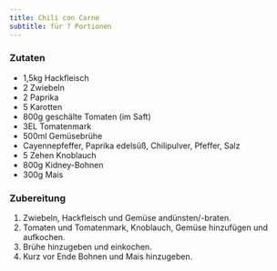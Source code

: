 ```yaml
---
title: Chili con Carne
subtitle: für ? Portionen
---
```


### Zutaten
* 1,5kg Hackfleisch
* 2 Zwiebeln
* 2 Paprika
* 5 Karotten
* 800g geschälte Tomaten (im Saft)
* 3EL Tomatenmark
* 500ml Gemüsebrühe
* Cayennepfeffer, Paprika edelsüß, Chilipulver, Pfeffer, Salz
* 5 Zehen Knoblauch
* 800g Kidney-Bohnen
* 300g Mais

### Zubereitung
1. Zwiebeln, Hackfleisch und Gemüse andünsten/-braten.
1. Tomaten und Tomatenmark, Knoblauch, Gemüse hinzufügen und aufkochen.
1. Brühe hinzugeben und einkochen.
1. Kurz vor Ende Bohnen und Mais hinzugeben.
